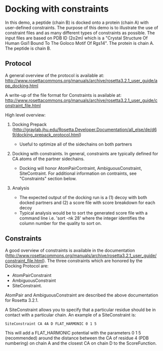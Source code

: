 Docking with constraints
========================

In this demo, a peptide (chain B) is docked onto a protein (chain A) with 
user-defined constraints. The purpose of this demo is to illustrate the use of 
constraint files and as many different types of constraints as possible. The 
input files are based on PDB ID (2o2m) which is a "Crystal Structure Of Human 
Gαi1 Bound To The Goloco Motif Of Rgs14". The protein is chain A. The peptide 
is chain B. 

Protocol
--------

A general overview of the protocol is available at:  
http://www.rosettacommons.org/manuals/archive/rosetta3.2.1_user_guide/app_docking.html

A write-up of the file format for Constraints is available at:  
http://www.rosettacommons.org/manuals/archive/rosetta3.2.1_user_guide/constraint_file.html

High level overview:

1. Docking Prepack (http://graylab.jhu.edu/Rosetta.Developer.Documentation/all_else/de/d69/docking_prepack_protocol.html)
    - Useful to optimize all of the sidechains on both partners

2. Docking with constraints. In general, constraints are typically defined for CA atoms of the partner sidechains.
    - Docking will honor AtomPairContraint, AmbiguousConstraint, SiteContraint. For additional information on
        contraints, see "Constraints" section below. 

3. Analysis
    - The expected output of the docking run is a (1) decoy with both docked partners and (2) a score file with score breakdown for each decoy 
    - Typical analysis would be to sort the generated score file with a command line i.e. 'sort -nk 28' where the integer identifies the 
        column number for the quality to sort on.

Constraints
-----------

A good overview of constraints is available in the documentation 
(http://www.rosettacommons.org/manuals/archive/rosetta3.2.1_user_guide/constraint_file.html).
The three constraints which are honored by the Docking Protocol are: 

* AtomPairConstraint
* AmbiguousConstraint
* SiteConstraint.

AtomPair and AmbiguousConstraint are described the above documentation for 
Rosetta 3.2.1.

A SiteConstraint allows you to specify that a particular residue should be in 
contact with a particular chain. An example of a SiteConstraint is:

    SiteConstraint CA 4A D FLAT_HARMONIC 0 1 5

This will add a FLAT_HARMONIC potential with the parameters 0 1 5 (recommended) 
around the distance between the CA of residue 4 (PDB numbering) on chain A and 
the closest CA on chain D to the ScoreFunction. 

